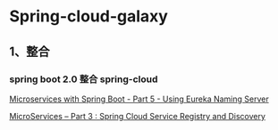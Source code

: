 # Spring-cloud-galaxy

## 1、整合

### spring boot 2.0 整合 spring-cloud

[Microservices with Spring Boot - Part 5 - Using Eureka Naming Server](http://www.springboottutorial.com/microservices-with-spring-boot-part-5-eureka-naming-server)

[MicroServices – Part 3 : Spring Cloud Service Registry and Discovery
](https://www.javacodegeeks.com/2018/03/microservices-part-3-spring-cloud-service-registry-and-discovery.html)
